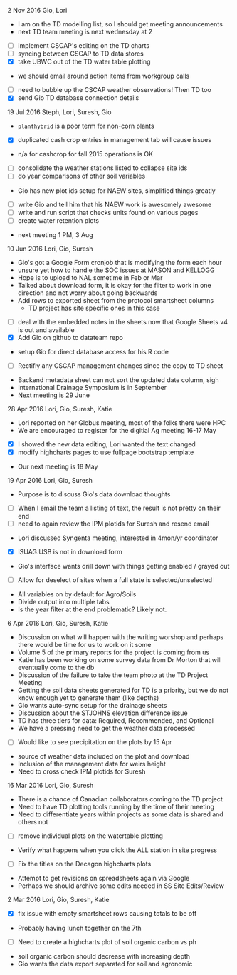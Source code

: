   2 Nov 2016
  Gio, Lori
  - I am on the TD modelling list, so I should get meeting announcements
  - next TD team meeting is next wednesday at 2
  - [ ] implement CSCAP's editing on the TD charts
  - [ ] syncing between CSCAP to TD data stores
  - [x] take UBWC out of the TD water table plotting
  - we should email around action items from workgroup calls
  - [ ] need to bubble up the CSCAP weather observations!  Then TD too
  - [x] send Gio TD database connection details

 19 Jul 2016
  Steph, Lori, Suresh, Gio
  - `planthybrid` is a poor term for non-corn plants
  - [x] duplicated cash crop entries in management tab will cause issues
  - n/a for cashcrop for fall 2015 operations is OK
  - [ ] consolidate the weather stations listed to collapse site ids
  - [ ] do year comparisons of other soil variables
  - Gio has new plot ids setup for NAEW sites, simplified things greatly
  - [ ] write Gio and tell him that his NAEW work is awesomely awesome
  - [ ] write and run script that checks units found on various pages
  - [ ] create water retention plots
  - next meeting 1 PM, 3 Aug
 
 10 Jun 2016
  Lori, Gio, Suresh
  - Gio's got a Google Form cronjob that is modifying the form each hour
  - unsure yet how to handle the SOC issues at MASON and KELLOGG
  - Hope is to upload to NAL sometime in Feb or Mar
  - Talked about download form, it is okay for the filter to work in one
    direction and not worry about going backwards
  - Add rows to exported sheet from the protocol smartsheet columns
    - TD project has site specific ones in this case
  - [ ] deal with the embedded notes in the sheets now that Google Sheets v4
    is out and available
  - [x] Add Gio on github to datateam repo
  - setup Gio for direct database access for his R code
  - [ ] Rectifiy any CSCAP management changes since the copy to TD sheet
  - Backend metadata sheet can not sort the updated date column, sigh
  - International Drainage Symposium is in September
  - Next meeting is 29 June

 28 Apr 2016
  Lori, Gio, Suresh, Katie
  - Lori reported on her Globus meeting, most of the folks there were HPC
  - We are encouraged to register for the digitial Ag meeting 16-17 May
  - [x] I showed the new data editing, Lori wanted the text changed
  - [x] modify highcharts pages to use fullpage bootstrap template
  - Our next meeting is 18 May
 
 19 Apr 2016
  Lori, Gio, Suresh
  - Purpose is to discuss Gio's data download thoughts
  - [ ] When I email the team a listing of text, the result is not pretty on 
    their end
  - [ ] need to again review the IPM plotids for Suresh and resend email
  - Lori discussed Syngenta meeting, interested in 4mon/yr coordinator
  - [x] ISUAG.USB is not in download form
  - Gio's interface wants drill down with things getting enabled / grayed out
  - [ ] Allow for deselect of sites when a full state is selected/unselected
  - All variables on by default for Agro/Soils
  - Divide output into multiple tabs
  - Is the year filter at the end problematic?  Likely not.

  6 Apr 2016
  Lori, Gio, Suresh, Katie
  - Discussion on what will happen with the writing worshop and perhaps there
    would be time for us to work on it some
  - Volume 5 of the primary reports for the project is coming from us
  - Katie has been working on some survey data from Dr Morton that will 
    eventually come to the db
  - Discussion of the failure to take the team photo at the TD Project Meeting
  - Getting the soil data sheets generated for TD is a priority, but we do
    not know enough yet to generate them (like depths)
  - Gio wants auto-sync setup for the drainage sheets
  - Discussion about the STJOHNS elevation difference issue
  - TD has three tiers for data: Required, Recommended, and Optional
  - We have a pressing need to get the weather data processed
  - [ ] Would like to see precipitation on the plots by 15 Apr
  - source of weather data included on the plot and download
  - Inclusion of the management data for weirs height
  - Need to cross check IPM plotids for Suresh

 16 Mar 2016
  Lori, Gio, Suresh
  - There is a chance of Canadian collaborators coming to the TD project
  - Need to have TD plotting tools running by the time of their meeting
  - Need to differentiate years within projects as some data is shared
    and others not
  - [ ] remove individual plots on the watertable plotting
  - Verify what happens when you click the ALL station in site progress
  - [ ] Fix the titles on the Decagon highcharts plots
  - Attempt to get revisions on spreadsheets again via Google
  - Perhaps we should archive some edits needed in SS Site Edits/Review

  2 Mar 2016
  Lori, Gio, Suresh, Katie
  - [x] fix issue with empty smartsheet rows causing totals to be off
  - Probably having lunch together on the 7th
  - [ ] Need to create a highcharts plot of soil organic carbon vs ph
  - soil organic carbon should decrease with increasing depth
  - Gio wants the data export separated for soil and agronomic